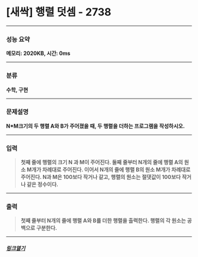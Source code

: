 # [새싹] 행렬 덧셈 - 2738
___
### **성능 요약**  
**메모리: 2020KB, 시간: 0ms**
___
### **분류**
**수학, 구현**
___
### **문제설명**  
**N*M크기의 두 행렬 A와 B가 주어졌을 때, 두 행렬을 더하는 프로그램을 작성하시오.**
___
### **입력**  
 > **첫째 줄에 행렬의 크기 N 과 M이 주어진다. 둘째 줄부터 N개의 줄에 행렬 A의 원소 M개가 차례대로 주어진다. 이어서 N개의 줄에 행렬 B의 원소 M개가 차례대로 주어진다. N과 M은 100보다 작거나 같고, 행렬의 원소는 절댓값이 100보다 작거나 같은 정수이다.**
 
 ___
### **출력**  
 > **첫째 줄부터 N개의 줄에 행렬 A와 B를 더한 행렬을 출력한다. 행렬의 각 원소는 공백으로 구분한다.**
 
 ____
 ##### [*링크열기*](https://www.acmicpc.net/problem/2738)